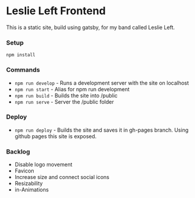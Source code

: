 # Leslie Left Frontend

This is a static site, build using gatsby, for my band called Leslie Left.

### Setup

`npm install`

### Commands

* `npm run develop` - Runs a development server with the site on localhost
* `npm run start` - Alias for npm run development
* `npm run build` - Builds the site into /public
* `npm run serve` - Server the /public folder

### Deploy

* `npm run deploy` - Builds the site and saves it in gh-pages branch. Using github pages this site is exposed.

### Backlog

* Disable logo movement
* Favicon
* Increase size and connect social icons
* Resizability
* in-Animations
